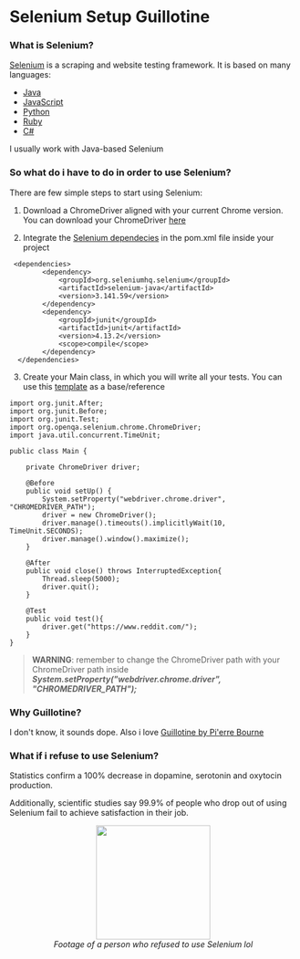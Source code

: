 # Selenium Setup Guillotine
### What is Selenium?
[Selenium](https://www.selenium.dev/) is a scraping and website testing framework. It is based on many languages:
* [Java](https://www.java.com/it/)
* [JavaScript](https://www.javascript.com/)
* [Python](https://www.python.org/)
* [Ruby](https://www.ruby-lang.org/en/)
* [C#](https://dotnet.microsoft.com/en-us/languages/csharp)

I usually work with Java-based Selenium

### So what do i have to do in order to use Selenium?
There are few simple steps to start using Selenium:

1. Download a ChromeDriver aligned with your current Chrome version. You can download your ChromeDriver [here](https://chromedriver.chromium.org/downloads)

2. Integrate the [Selenium dependecies](https://github.com/Rei-Codes-In-JavaScript/selenium-setup-guillotine-/blob/main/Pom_Dependencies) in the pom.xml file inside your project

```
 <dependencies>
        <dependency>
            <groupId>org.seleniumhq.selenium</groupId>
            <artifactId>selenium-java</artifactId>
            <version>3.141.59</version>
        </dependency>
        <dependency>
            <groupId>junit</groupId>
            <artifactId>junit</artifactId>
            <version>4.13.2</version>
            <scope>compile</scope>
        </dependency>
  </dependencies>
```

3. Create your Main class, in which you will write all your tests. You can use this [template](https://github.com/Rei-Codes-In-JavaScript/selenium-setup-guillotine-/blob/main/Main_Template) as a base/reference 

```
import org.junit.After;
import org.junit.Before;
import org.junit.Test;
import org.openqa.selenium.chrome.ChromeDriver;
import java.util.concurrent.TimeUnit;

public class Main {

    private ChromeDriver driver;

    @Before
    public void setUp() {
        System.setProperty("webdriver.chrome.driver", "CHROMEDRIVER_PATH");
        driver = new ChromeDriver();
        driver.manage().timeouts().implicitlyWait(10, TimeUnit.SECONDS);
        driver.manage().window().maximize();
    }

    @After
    public void close() throws InterruptedException{
        Thread.sleep(5000);
        driver.quit();
    }

    @Test
    public void test(){
        driver.get("https://www.reddit.com/");
    }
}
```
 > **WARNING**: remember to change the ChromeDriver path with your ChromeDriver path inside ___System.setProperty("webdriver.chrome.driver", "CHROMEDRIVER_PATH");___

### Why Guillotine?
I don't know, it sounds dope. Also i love [Guillotine by Pi'erre Bourne](https://www.youtube.com/watch?v=mgras4X0aKU)

### What if i refuse to use Selenium?
Statistics confirm a 100% decrease in dopamine, serotonin and oxytocin production.
<p>Additionally, scientific studies say 99.9% of people who drop out of using Selenium fail to achieve satisfaction in their job.</p>
<p align="center" style="font-style: italic;">
<img src="https://static.wikia.nocookie.net/60641246-75fe-4ebb-ab7a-e861c95c4895/scale-to-width/755" width="200"/><br>
Footage of a person who refused to use Selenium lol
</p>
